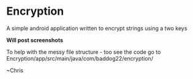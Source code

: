 # Encryption
A simple android application written to encrypt strings using a two keys

**Will post screenshots**


To help with the messy file structure - too see the code go to
Encryption/app/src/main/java/com/baddog22/encryption/

~Chris
